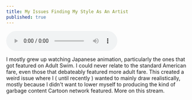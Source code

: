 ```yaml
---
title: My Issues Finding My Style As An Artist
published: true
---
```

<audio controls>
  <source src="https://cdn.glitch.com/12797d37-f66b-4e99-90b9-7ca07a6de8cf%2Fepisode3.mp3?v=1599406471475" type="audio/mpeg">
</audio> 

I mostly grew up watching Japanese animation, particularly the ones that got featured on Adult Swim. I could never relate to the standard American fare, even those that debateably featured more adult fare. This created a weird issue where I ( until recently ) wanted to mainly draw realistically, mostly because I didn't want to lower myself to producing the kind of garbage content Cartoon network featured. More on this stream.
